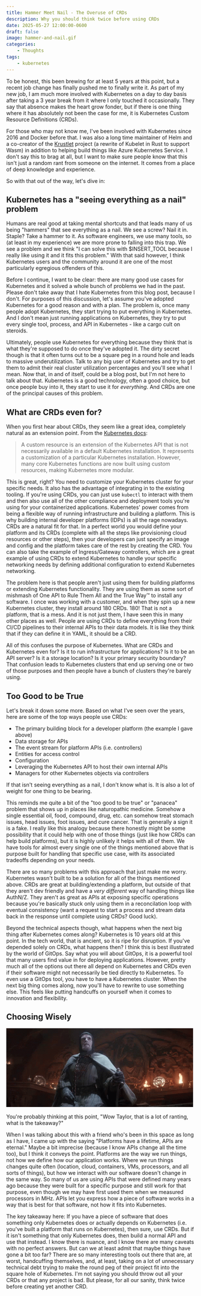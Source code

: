 ```yaml
---
title: Hammer Meet Nail - The Overuse of CRDs
description: Why you should think twice before using CRDs
date: 2025-05-27 12:00:00-0600
draft: false
image: hammer-and-nail.gif
categories:
    - Thoughts
tags:
    - kubernetes
---
```


To be honest, this been brewing for at least 5 years at this point, but a recent job change has
finally pushed me to finally write it. As part of my new job, I am much more involved with
Kubernetes on a day to day basis after taking a 3 year break from it where I only touched it
occasionally. They say that absence makes the heart grow fonder, but if there is one thing where it
has absolutely not been the case for me, it is Kubernetes Custom Resource Definitions (CRDs).

For those who may not know me, I've been involved with Kubernetes since 2016 and Docker before that.
I was also a long time maintainer of Helm and a co-creator of the [Krustlet](https://krustlet.dev/)
project (a rewrite of Kubelet in Rust to support Wasm) in addition to helping build things like
Azure Kubernetes Service. I don't say this to brag at all, but I want to make sure people know that
this isn't just a random rant from someone on the internet. It comes from a place of deep knowledge
and experience.

So with that out of the way, let's dive in:

## Kubernetes has a "seeing everything as a nail" problem

Humans are real good at taking mental shortcuts and that leads many of us being "hammers" that see
everything as a nail. We see a screw? Nail it in. Staple? Take a hammer to it. As software
engineers, we use many tools, so (at least in my experience) we are more prone to falling into this
trap. We see a problem and we think "I can solve this with $INSERT_TOOL because I really like using
it and it fits this problem." With that said however, I think Kubernetes users and the community
around it are one of the most particularly egregious offenders of this.

Before I continue, I want to be clear: there are many good use cases for Kubernetes and it solved a
whole bunch of problems we had in the past. Please don't take away that I hate Kubernetes from this
blog post, because I don't. For purposes of this discussion, let's assume you've adopted Kubernetes
for a good reason and with a plan. The problem is, once many people adopt Kubernetes, they start
trying to put everything in Kubernetes. And I don't mean just running applications on Kubernetes,
they try to put every single tool, process, and API in Kubernetes - like a cargo cult on steroids.

Ultimately, people use Kubernetes for everything because they think that is what they're supposed to
do once they've adopted it. The dirty secret though is that it often turns out to be a square peg in
a round hole and leads to massive underutilization. Talk to any big user of Kubernetes and try to
get them to admit their real cluster utilization percentages and you'll see what I mean. Now that,
in and of itself, could be a blog post, but I'm not here to talk about that. Kubernetes is a good
technology, often a good choice, but once people buy into it, they start to use it for _everything_.
And CRDs are one of the principal causes of this problem.

## What are CRDs even for?

When you first hear about CRDs, they seem like a great idea, completely natural as an extension
point. From the [Kubernetes
docs](https://kubernetes.io/docs/concepts/extend-kubernetes/api-extension/custom-resources/):

> A custom resource is an extension of the Kubernetes API that is not necessarily available in a
> default Kubernetes installation. It represents a customization of a particular Kubernetes
> installation. However, many core Kubernetes functions are now built using custom resources, making
> Kubernetes more modular.

This is great, right? You need to customize your Kubernetes cluster for your specific needs. It also
has the advantage of integrating in to the existing tooling. If you're using CRDs, you can just use
`kubectl` to interact with them and then also use all of the other compliance and deployment tools
you're using for your containerized applications. Kubernetes' power comes from being a flexible way
of running infrastructure and building a platform. This is why building internal developer platforms
(IDPs) is all the rage nowadays. CRDs are a natural fit for that. In a perfect world you would
define your platform and its CRDs (complete with all the steps like provisioning cloud resources or
other steps), then your developers can just specify an image and config and the platform takes care
of the rest by creating the CRD. You can also take the example of Ingress/Gateway controllers, which
are a great example of using CRDs to extend Kubernetes to handle your specific networking needs by
defining additional configuration to extend Kubernetes networking.

The problem here is that people aren't just using them for building platforms or extending
Kubernetes functionality. They are using them as some sort of mishmash of One API to Rule Them All
and the True Way™ to install any software. I once was working with a customer, and when they spin up
a new Kubernetes cluster, they install around 180 CRDs. 180! That is not a platform, that is a mess.
And it is not just them, I have seen this in many other places as well. People are using CRDs to
define everything from their CI/CD pipelines to their internal APIs to their data models. It is like
they think that if they can define it in YAML, it should be a CRD.

All of this confuses the purpose of Kubernetes. What are CRDs and Kubernetes even for? Is it to run
infrastructure for applications? Is it to be an API server? Is it a storage location? Is it your
primary security boundary? That confusion leads to Kubernetes clusters that end up serving one or
two of those purposes and then people have a bunch of clusters they're barely using.

## Too Good to be True

Let's break it down some more. Based on what I've seen over the years, here are some of the top ways
people use CRDs:

- The primary building block for a developer platform (the example I gave above)
- Data storage for APIs
- The event stream for platform APIs (i.e. controllers)
- Entities for access control
- Configuration
- Leveraging the Kubernetes API to host their own internal APIs
- Managers for other Kubernetes objects via controllers

If that isn't seeing everything as a nail, I don't know what is. It is also a lot of weight for one
thing to be bearing.

This reminds me quite a bit of the "too good to be true" or "panacea" problem that shows up in
places like naturopathic medicine. Somehow a single essential oil, food, compound, drug, etc. can
somehow treat stomach issues, head issues, foot issues, and cure cancer. That is generally a sign it
is a fake. I really like this analogy because there honestly might be some possibility that it could
help with one of those things (just like how CRDs can help build platforms), but it is highly
unlikely it helps with all of them. We have tools for almost every single one of the things
mentioned above that is purpose built for handling that specific use case, with its associated tradeoffs
depending on your needs.

There are so many problems with this approach that just make me worry. Kubernetes wasn't built to be
a solution for all of the things mentioned above. CRDs are great at building/extending a platform,
but outside of that they aren't dev friendly and have a _very different_ way of handling things like
AuthN/Z. They aren't as great as APIs at exposing specific operations because you're basically stuck
only using them in a reconcilation loop with eventual consistency (want a request to start a process
and stream data back in the response until complete using CRDs? Good luck).

Beyond the technical aspects though, what happens when the next big thing after Kubernetes comes
along? Kubernetes is 10 years old at this point. In the tech world, that is ancient, so it is ripe
for disruption. If you've depended solely on CRDs, what happens then? I think this is best
illustrated by the world of GitOps. Say what you will about GitOps, it is a powerful tool that many
users find value in for deploying applications. However, pretty much all of the options out there
all depend on Kubernetes and CRDs even if their software might not necessarily be tied directly to
Kubernetes. To even use a GitOps tool, you have to have a Kubernetes cluster. When the next big
thing comes along, now you'll have to rewrite to use something else. This feels like putting
handcuffs on yourself when it comes to innovation and flexibility.

## Choosing Wisely

![](chose-poorly.gif)

You're probably thinking at this point, "Wow Taylor, that is a lot of ranting, what is the takeaway?"

When I was talking about this with a friend who's been in this space as long as I have, I came up
with the saying "Platforms have a lifetime, APIs are eternal." Maybe a bit imprecise (because I know
APIs change all the time too), but I think it conveys the point. Platforms are the way we run
things, not how we define how our application works. Where we run things changes quite often
(location, cloud, containers, VMs, processors, and all sorts of things), but how we interact with
our software doesn't change in the same way. So many of us are using APIs that were defined many
years ago because they were built for a specific purpose and still work for that purpose, even
though we may have first used them when we measured processors in MHz. APIs let you express how
a piece of software works in a way that is best for that software, not how it fits into
Kubernetes.

The key takeaway here: If you have a piece of software that does something only Kubernetes does or
actually depends on Kubernetes (i.e. you've built a platform that runs on Kubernetes), then sure,
use CRDs. But if it isn't something that only Kubernetes does, then build a normal API and use that
instead. I know there is nuance, and I know there are many caveats with no perfect answers. But can
we at least admit that maybe things have gone a bit too far? There are so many interesting tools out
there that are, at worst, handcuffing themselves, and, at least, taking on a lot of unnecessary
technical debt trying to make the round peg of their project fit into the square hole of Kubernetes.
I'm not saying you should throw out all your CRDs or that any project is bad. But please, for all
our sanity, think twice before creating yet another CRD.
